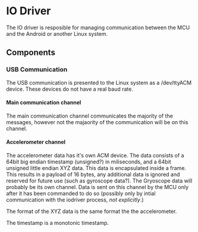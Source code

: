 # IO Driver

The IO driver is resposible for managing communication between the MCU and the
Android or another Linux system.


## Components

### USB Communication

The USB communication is presented to the Linux system as a /dev/ttyACM device. These
devices do not have a real baud rate.

#### Main communication channel

The main communication channel communicates the majority of the messages, however not
the majaority of the communication will be on this channel.

#### Accelerometer channel

The accelerometer data has it's own ACM device. The data consists of a 64bit big endian
timestamp (unsigned?) in miliseconds, and a 64bit unsigned little endian XYZ data.
This data is encapsulated inside a frame. This results in a payload of 16 bytes, any
additional data is ignored and reserved for future use (such as gyroscope data?). The
Gryoscope data will probably be its own channel. Data is sent on this channel by the
MCU only after it has been commanded to do so (possibly only by intial communication
with the iodriver process, _not explicitly_.)

The format of the XYZ data is the same format the the accelerometer.

The timestamp is a monotonic timestamp.



